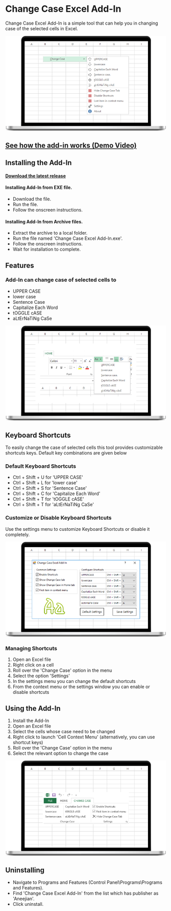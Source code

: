 # Change Case Excel Add-In

Change Case Excel Add-In is a simple tool that can help you in changing case of the selected cells in Excel.

![Context Menu][context_menu]

## [See how the add-in works (Demo Video)](https://github.aneejian.com/Change-Case-Excel-Add-In/#demo)

## Installing the Add-In

#### [Download the latest release](https://github.aneejian.com/Change-Case-Excel-Add-In/#download)

#### Installing Add-In from EXE file.
+ Download the file.
+ Run the file.
+ Follow the onscreen instructions.

#### Installing Add-In from Archive files.
+ Extract the archive to a local folder.
+ Run the file named 'Change Case Excel Add-In.exe'.
+ Follow the onscreen instructions.
+ Wait for installation to complete.

## Features

### Add-In can change case of selected cells to

+ UPPER CASE
+ lower case
+ Sentence Case
+ Capitalize Each Word
+ tOGGLE cASE
+ aLtErNaTiNg CaSe

![Change Case option in Home Tab][home_tab]

## Keyboard Shortcuts

To easily change the case of selected cells this tool provides customizable shortcuts keys. Default key combinations are given below

### Default Keyboard Shortcuts

+ Ctrl + Shift + U for 'UPPER CASE'
+ Ctrl + Shift + L for 'lower case'
+ Ctrl + Shift + S for 'Sentence Case'
+ Ctrl + Shift + C for 'Capitalize Each Word'
+ Ctrl + Shift + T for 'tOGGLE cASE'
+ Ctrl + Shift + T for 'aLtErNaTiNg CaSe'

### Customize or Disable Keyboard Shortcuts

Use the settings menu to customize Keyboard Shortcuts or disable it completely.

![Settings Menu][settings]

### Managing Shortcuts

1. Open an Excel file
2. Right click on a cell
3. Roll over the 'Change Case' option in the menu
4. Select the option 'Settings'
5. In the settings menu you can change the default shortcuts
6. From the context menu or the settings window you can enable or disable shortcuts

## Using the Add-In

1. Install the Add-In
2. Open an Excel file
3. Select the cells whose case need to be changed
4. Right click to launch 'Cell Context Menu' (alternatively, you can use shortcut keys)
5. Roll over the 'Change Case' option in the menu
6. Select the relevant option to change the case

![CHANGE CASE tab in Excel Ribbon][tab]

## Uninstalling

+ Navigate to Programs and Features (Control Panel\Programs\Programs and Features).
+ Find 'Change Case Excel Add-In' from the list which has publisher as 'Aneejian'.
+ Click uninstall.


[context_menu]: docs/images/context_menu-min.png "Context Menu"
[home_tab]: docs/images/home_tab-min.png "Change Case Option in Home Tab of Excel Ribbon"
[tab]: docs/images/tab-min.png "Change Case Tab in Excel Ribbon"
[settings]: docs/images/settings-min.png "Settings Window"
